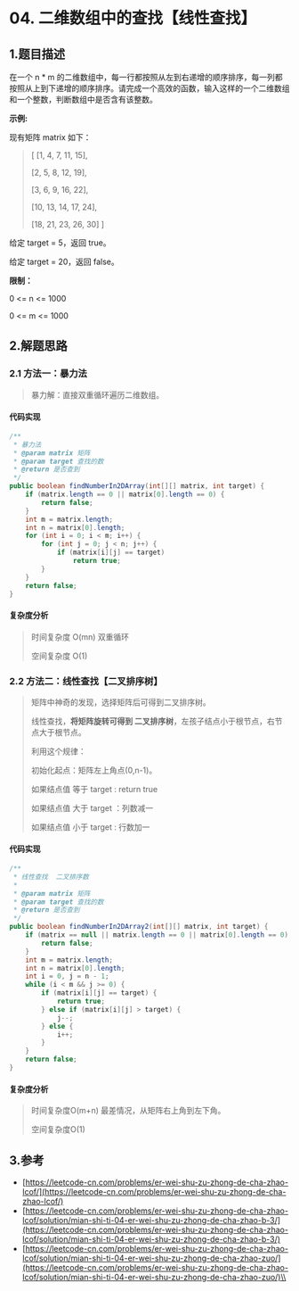 # 04. 二维数组中的查找【线性查找】

## 1.题目描述

在一个 n \* m 的二维数组中，每一行都按照从左到右递增的顺序排序，每一列都按照从上到下递增的顺序排序。请完成一个高效的函数，输入这样的一个二维数组和一个整数，判断数组中是否含有该整数。

**示例:**

现有矩阵 matrix 如下：

> \[ \[1, 4, 7, 11, 15],&#x20;
>
> \[2, 5, 8, 12, 19],&#x20;
>
> \[3, 6, 9, 16, 22],&#x20;
>
> \[10, 13, 14, 17, 24],&#x20;
>
> \[18, 21, 23, 26, 30] ]

给定 target = 5，返回 true。

给定 target = 20，返回 false。

**限制：**

0 <= n <= 1000

0 <= m <= 1000

## 2.解题思路

### 2.1 方法一：暴力法

> 暴力解：直接双重循环遍历二维数组。

#### 代码实现

```java
/**
 * 暴力法
 * @param matrix 矩阵
 * @param target 查找的数
 * @return 是否查到
 */
public boolean findNumberIn2DArray(int[][] matrix, int target) {
    if (matrix.length == 0 || matrix[0].length == 0) {
        return false;
    }
    int m = matrix.length;
    int n = matrix[0].length;
    for (int i = 0; i < m; i++) {
        for (int j = 0; j < n; j++) {
            if (matrix[i][j] == target)
                return true;
        }
    }
    return false;
}
```

#### 复杂度分析

> 时间复杂度 O(mn) 双重循环
>
> 空间复杂度 O(1)

### 2.2 方法二：线性查找【二叉排序树】

> 矩阵中神奇的发现，选择矩阵后可得到二叉排序树。
>
> 线性查找，**将矩阵旋转可得到 二叉排序树**，左孩子结点小于根节点，右节点大于根节点。
>
> 利用这个规律：
>
> 初始化起点：矩阵左上角点(0,n-1)。
>
> 如果结点值 等于 target : return true
>
> 如果结点值 大于 target ：列数减一
>
> 如果结点值 小于 target : 行数加一

#### 代码实现

```java
/**
 * 线性查找  二叉排序数
 *
 * @param matrix 矩阵
 * @param target 查找的数
 * @return 是否查到
 */
public boolean findNumberIn2DArray2(int[][] matrix, int target) {
    if (matrix == null || matrix.length == 0 || matrix[0].length == 0) {
        return false;
    }
    int m = matrix.length;
    int n = matrix[0].length;
    int i = 0, j = n - 1;
    while (i < m && j >= 0) {
        if (matrix[i][j] == target) {
            return true;
        } else if (matrix[i][j] > target) {
            j--;
        } else {
            i++;
        }
    }
    return false;
}
```

#### 复杂度分析

> 时间复杂度O(m+n) 最差情况，从矩阵右上角到左下角。
>
> 空间复杂度O(1)

## 3.参考

* [https://leetcode-cn.com/problems/er-wei-shu-zu-zhong-de-cha-zhao-lcof/](https://leetcode-cn.com/problems/er-wei-shu-zu-zhong-de-cha-zhao-lcof/)
* [https://leetcode-cn.com/problems/er-wei-shu-zu-zhong-de-cha-zhao-lcof/solution/mian-shi-ti-04-er-wei-shu-zu-zhong-de-cha-zhao-b-3/](https://leetcode-cn.com/problems/er-wei-shu-zu-zhong-de-cha-zhao-lcof/solution/mian-shi-ti-04-er-wei-shu-zu-zhong-de-cha-zhao-b-3/)
* [https://leetcode-cn.com/problems/er-wei-shu-zu-zhong-de-cha-zhao-lcof/solution/mian-shi-ti-04-er-wei-shu-zu-zhong-de-cha-zhao-zuo/](https://leetcode-cn.com/problems/er-wei-shu-zu-zhong-de-cha-zhao-lcof/solution/mian-shi-ti-04-er-wei-shu-zu-zhong-de-cha-zhao-zuo/)\\
